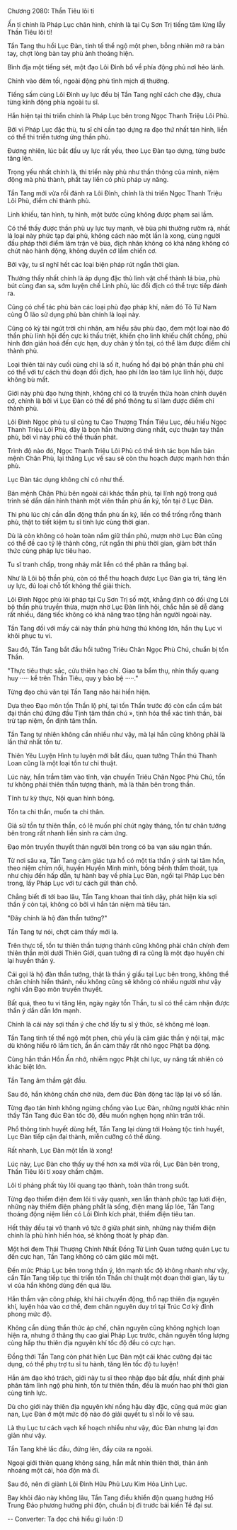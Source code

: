




Chương 2080: Thần Tiêu lôi tỉ


Ấn tỉ chính là Pháp Lục chân hình, chính là tại Cụ Sơn Trị tiếng tăm lừng lẫy Thần Tiêu lôi tỉ!

Tần Tang thu hồi Lục Đàn, tinh tế thể ngộ một phen, bỗng nhiên mở ra bàn tay, chợt lòng bàn tay phù ảnh thoáng hiện.

Bình địa một tiếng sét, một đạo Lôi Đình bổ về phía động phủ nơi hẻo lánh.

Chính vào đêm tối, ngoài động phủ tĩnh mịch dị thường.

Tiếng sấm cùng Lôi Đình uy lực đều bị Tần Tang nghĩ cách che đậy, chưa từng kinh động phía ngoài tu sĩ.

Hắn hiện tại thi triển chính là Pháp Lục bên trong Ngọc Thanh Triệu Lôi Phù.

Bởi vì Pháp Lục đặc thù, tu sĩ chỉ cần tạo dựng ra đạo thứ nhất tán hình, liền có thể thi triển tương ứng thần phù.

Đương nhiên, lúc bắt đầu uy lực rất yếu, theo Lục Đàn tạo dựng, từng bước tăng lên.

Trọng yếu nhất chính là, thi triển này phù như thần thông của mình, niệm động mà phù thành, phất tay liền có phù pháp uy năng.

Tần Tang mới vừa rồi đánh ra Lôi Đình, chính là thi triển Ngọc Thanh Triệu Lôi Phù, điểm chỉ thành phù.

Linh khiếu, tán hình, tụ hình, một bước cũng không được phạm sai lầm.

Có thể thấy được thần phù uy lực tuy mạnh, vẽ bùa phi thường rườm rà, nhất là loại này phức tạp đại phù, không cách nào một lần là xong, cùng người đấu pháp thời điểm lâm trận vẽ bùa, địch nhân không có khả năng không có chút nào hành động, không duyên cớ lầm chiến cơ.

Bởi vậy, tu sĩ nghĩ hết các loại biện pháp rút ngắn thời gian.

Thường thấy nhất chính là áp dụng đặc thù linh vật chế thành lá bùa, phù bút cùng đan sa, sớm luyện chế Linh phù, lúc đối địch có thể trực tiếp đánh ra.

Cũng có chế tác phù bàn các loại phù đạo pháp khí, năm đó Tô Tử Nam cùng Ô lão sử dụng phù bàn chính là loại này.

Cũng có kỳ tài ngút trời chi nhân, am hiểu sâu phù đạo, đem một loại nào đó thần phù lĩnh hội đến cực kì thấu triệt, khiến cho linh khiếu chất chồng, phù hình đơn giản hoá đến cực hạn, duy chân ý tồn tại, có thể làm được điểm chỉ thành phù.

Loại thiên tài này cuối cùng chỉ là số ít, huống hồ đại bộ phận thần phù chỉ có thể với tư cách thủ đoạn đối địch, hao phí lớn lao tâm lực lĩnh hội, được không bù mất.

Giới này phù đạo hưng thịnh, không chỉ có là truyền thừa hoàn chỉnh duyên cớ, chính là bởi vì Lục Đàn có thể để phổ thông tu sĩ làm được điểm chỉ thành phù.

Lôi Đình Ngọc phủ tu sĩ cùng tu Cao Thượng Thần Tiêu Lục, đều hiểu Ngọc Thanh Triệu Lôi Phù, đây là bọn hắn thường dùng nhất, cực thuận tay thần phù, bởi vì này phù có thể thuấn phát.

Trình độ nào đó, Ngọc Thanh Triệu Lôi Phù có thể tính tác bọn hắn bản mệnh Chân Phù, lại thăng Lục về sau sẽ còn thu hoạch được mạnh hơn thần phù.

Lục Đàn tác dụng không chỉ có như thế.

Bản mệnh Chân Phù bên ngoài cái khác thần phù, tại lĩnh ngộ trong quá trình sẽ dần dần hình thành một viên thần phù ấn ký, tồn tại ở Lục Đàn.

Thi phù lúc chỉ cần dẫn động thần phù ấn ký, liền có thể trống rỗng thành phù, thật to tiết kiệm tu sĩ tinh lực cùng thời gian.

Dù là còn không có hoàn toàn nắm giữ thần phù, mượn nhờ Lục Đàn cũng có thể đề cao tỷ lệ thành công, rút ngắn thi phù thời gian, giảm bớt thần thức cùng pháp lực tiêu hao.

Tu sĩ tranh chấp, trong nháy mắt liền có thể phân ra thắng bại.

Như là Lôi bộ thần phù, còn có thể thu hoạch được Lục Đàn gia trì, tăng lên uy lực, đủ loại chỗ tốt không thể giải thích.

Lôi Đình Ngọc phủ lôi pháp tại Cụ Sơn Trị số một, khẳng định có đối ứng Lôi bộ thần phù truyền thừa, mượn nhờ Lục Đàn lĩnh hội, chắc hẳn sẽ dễ dàng rất nhiều, đáng tiếc không có khả năng trao tặng hắn người ngoài này.

Tần Tang đối với mấy cái này thần phù hứng thú không lớn, hắn thụ Lục vì khôi phục tu vi.

Sau đó, Tần Tang bắt đầu hồi tưởng Triêu Chân Ngọc Phù Chú, chuẩn bị tồn Thần.

"Thực tiêu thực sắc, cửu thiên hạo chỉ. Giao ta bẩm thụ, nhìn thấy quang huy ····· kể trên Thần Tiêu, quy y bảo bệ ·····."

Từng đạo chú văn tại Tần Tang não hải hiển hiện.

Dựa theo Đạo môn tồn Thần lộ phí, tại tồn Thần trước đó còn cần cầm bát đại thần chú đứng đầu Tịnh tâm thần chú », tịnh hóa thể xác tinh thần, bài trừ tạp niệm, ổn định tâm thần.

Tần Tang tự nhiên không cần nhiều như vậy, mà lại hắn cũng không phải là lần thứ nhất tồn tư.

Thiên Yêu Luyện Hình tu luyện mới bắt đầu, quan tưởng Thần thú Thanh Loan cũng là một loại tồn tư chi thuật.

Lúc này, hắn trầm tâm vào tĩnh, vận chuyển Triêu Chân Ngọc Phù Chú, tồn tư không phải thiên thần tượng thánh, mà là thân bên trong thần.

Tĩnh tư kỳ thực, Nội quan hình bóng.

Tồn ta chi thần, muốn ta chi thân.

Giả sử tồn tư thiên thần, có lẽ muốn phí chút ngày tháng, tồn tư chân tướng bên trong rất nhanh liền sinh ra cảm ứng.

Đạo môn truyền thuyết thân người bên trong có ba vạn sáu ngàn thần.

Từ nơi sâu xa, Tần Tang cảm giác tựa hồ có một tia thần ý sinh tại tâm hồn, theo niệm chìm nổi, huyền Huyền Minh minh, bồng bềnh thấm thoát, tựa như chịu đến hấp dẫn, tự hành bay về phía Lục Đàn, ngồi tại Pháp Lục bên trong, lấy Pháp Lục với tư cách gửi thân chỗ.

Chẳng biết đi tới bao lâu, Tần Tang khoan thai tỉnh dậy, phát hiện kia sợi thần ý còn tại, không có bởi vì hắn tán niệm mà tiêu tán.

"Đây chính là hộ đàn thần tướng?"

Tần Tang tự nói, chợt cảm thấy mới lạ.

Trên thực tế, tồn tư thiên thần tượng thánh cũng không phải chân chính đem thiên thần mời dưới Thiên Giới, quan tưởng đi ra cũng là một đạo huyền chi lại huyền thần ý.

Cái gọi là hộ đàn thần tướng, thật là thần ý giấu tại Lục bên trong, không thể chân chính hiển thánh, nếu không cũng sẽ không có nhiều người như vậy nghi vấn Đạo môn truyền thuyết.

Bất quá, theo tu vi tăng lên, ngày ngày tồn Thần, tu sĩ có thể cảm nhận được thần ý dần dần lớn mạnh.

Chính là cái này sợi thần ý che chở lấy tu sĩ ý thức, sẽ không mê loạn.

Tần Tang tinh tế thể ngộ một phen, chủ yếu là cảm giác thần ý nội tại, mặc dù không hiểu rõ lắm tích, ẩn ẩn cảm thấy rất nhỏ ngọc Phật ba động.

Cùng hắn thần Hồn Ấn nhớ, nhiễm ngọc Phật chi lực, uy năng tất nhiên có khác biệt lớn.

Tần Tang âm thầm gật đầu.

Sau đó, hắn không chần chờ nữa, đem đúc Đàn động tác lặp lại vô số lần.

Từng đạo tán hình không ngừng chồng vào Lục Đàn, những người khác nhìn thấy Tần Tang đúc Đàn tốc độ, đều muốn nghẹn họng nhìn trân trối.

Phổ thông tinh huyết dùng hết, Tần Tang lại dùng tới Hoàng tộc tinh huyết, Lục Đàn tiếp cận đại thành, miễn cưỡng có thể dùng.

Rất nhanh, Lục Đàn một lần là xong!

Lúc này, Lục Đàn cho thấy uy thế hơn xa mới vừa rồi, Lục Đàn bên trong, Thần Tiêu lôi tỉ xoay chầm chậm.

Lôi tỉ phảng phất tùy lôi quang tạo thành, toàn thân trong suốt.

Từng đạo thiểm điện đem lôi tỉ vây quanh, xen lẫn thành phức tạp lưới điện, những này thiểm điện phảng phất là sống, điện mang lấp lóe, Tần Tang thoáng động niệm liền có Lôi Đình kích phát, thiểm điện tiêu tan.

Hết thảy đều tại vô thanh vô tức ở giữa phát sinh, những này thiểm điện chính là phù hình hiển hóa, sẽ không thoát ly pháp đàn.

Một hơi đem Thái Thượng Chính Nhất Đồng Tử Linh Quan tướng quân Lục tu đến cực hạn, Tần Tang không có cảm giác mỏi mệt.

Đến mức Pháp Lục bên trong thần ý, lớn mạnh tốc độ không nhanh như vậy, cần Tần Tang tiếp tục thi triển tồn Thần chi thuật một đoạn thời gian, lấy tu vi của hắn không dùng đến quá lâu.

Hắn thầm vận công pháp, khí hải chuyển động, thổ nạp thiên địa nguyên khí, luyện hóa vào cơ thể, đem chân nguyên duy trì tại Trúc Cơ kỳ đỉnh phong mức độ.

Không cần dùng thần thức áp chế, chân nguyên cũng không nghịch loạn hiện ra, nhưng ở thăng thụ cao giai Pháp Lục trước, chân nguyên tổng lượng cùng hấp thu thiên địa nguyên khí tốc độ đều có cực hạn.

Đồng thời Tần Tang còn phát hiện Lục Đàn một cái khác cường đại tác dụng, có thể phụ trợ tu sĩ tu hành, tăng lên tốc độ tu luyện!

Hắn ám đạo khó trách, giới này tu sĩ theo nhập đạo bắt đầu, nhất định phải phân tâm lĩnh ngộ phù hình, tồn tư thiên thần, đều là muốn hao phí thời gian cùng tinh lực.

Dù cho giới này thiên địa nguyên khí nồng hậu dày đặc, cũng quá mức gian nan, Lục Đàn ở một mức độ nào đó giải quyết tu sĩ nỗi lo về sau.

Là thụ Lục tư cách vạch kế hoạch nhiều như vậy, đúc Đàn nhưng lại đơn giản như vậy.

Tần Tang khẽ lắc đầu, đứng lên, đẩy cửa ra ngoài.

Ngoại giới thiên quang không sáng, hắn mắt nhìn thiên thời, thân ảnh nhoáng một cái, hóa độn mà đi.

Sau đó, nên đi giành Lôi Đình Hữu Phủ Lưu Kim Hỏa Linh Lục.

Bay khỏi đảo này không lâu, Tần Tang điều khiển độn quang hướng Hồ Trung Đảo phương hướng phi độn, chuẩn bị đi trước bái kiến Tề đại sư.

--
Converter: Ta đọc chả hiểu gì luôn :D




